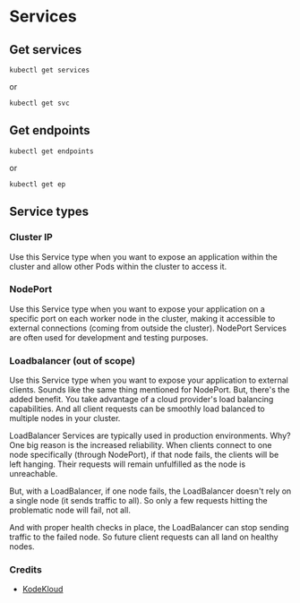 # Services

## Get services

`kubectl get services`

or

`kubectl get svc`

## Get endpoints

`kubectl get endpoints`

or

`kubectl get ep`

## Service types

### Cluster IP

Use this Service type when you want to expose an application within the cluster and allow other Pods within the cluster to access it.

### NodePort

Use this Service type when you want to expose your application on a specific port on each worker node in the cluster, making it accessible to external connections (coming from outside the cluster). NodePort Services are often used for development and testing purposes.


### Loadbalancer (out of scope)

Use this Service type when you want to expose your application to external clients. Sounds like the same thing mentioned for NodePort. But, there's the added benefit. You take advantage of a cloud provider's load balancing capabilities. And all client requests can be smoothly load balanced to multiple nodes in your cluster.

LoadBalancer Services are typically used in production environments. Why? One big reason is the increased reliability. When clients connect to one node specifically (through NodePort), if that node fails, the clients will be left hanging. Their requests will remain unfulfilled as the node is unreachable.

But, with a LoadBalancer, if one node fails, the LoadBalancer doesn't rely on a single node (it sends traffic to all). So only a few requests hitting the problematic node will fail, not all.

And with proper health checks in place, the LoadBalancer can stop sending traffic to the failed node. So future client requests can all land on healthy nodes.

### Credits
- [KodeKloud](https://kodekloud.com/blog/clusterip-nodeport-loadbalancer/)
